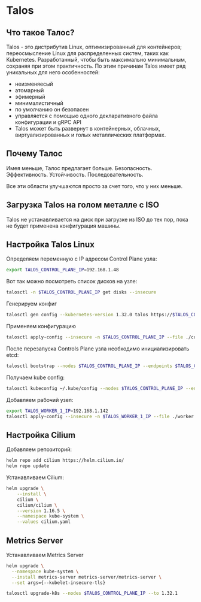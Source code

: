 # Talos

## Что такое Талос?

Talos - это дистрибутив Linux, оптимизированный для контейнеров;
переосмысление Linux для распределенных систем, таких как Kubernetes.
Разработанный, чтобы быть максимально минимальным, сохраняя при этом практичность.
По этим причинам Talos имеет ряд уникальных для него особенностей:

- неизменяесый
- атомарный
- эфимерный
- минималистичный
- по умолчанию он безопасен
- управляется с помощью одного декларативного файла конфигурации и gRPC API
- Talos может быть развернут в контейнерных, облачных, виртуализированных и голых металлических платформах.

## Почему Талос

Имея меньше, Талос предлагает больше. Безопасность. Эффективность. Устойчивость. Последовательность.

Все эти области улучшаются просто за счет того, что у них меньше.

## Загрузка Talos на голом металле с ISO

Talos не устанавливается на диск при загрузке из ISO до тех пор, пока не будет применена конфигурация машины.

## Настройка Talos Linux

Определяем переменную с IP адресом Control Plane узла:

```sh
export TALOS_CONTROL_PLANE_IP=192.168.1.48
```

Вот так можно посмотреть список дисков на узле:

```sh
talosctl -n $TALOS_CONTROL_PLANE_IP get disks --insecure
```

Генерируем конфиг

```sh
talosctl gen config --kubernetes-version 1.32.0 talos https://$TALOS_CONTROL_PLANE_IP:6443 --config-patch @patch.yaml
```

Применяем конфигурацию

```sh
talosctl apply-config --insecure -n $TALOS_CONTROL_PLANE_IP --file ./controlplane.yaml
```

После перезапуска Controls Plane узла необходимо инициализировать etcd:

```sh
talosctl bootstrap --nodes $TALOS_CONTROL_PLANE_IP --endpoints $TALOS_CONTROL_PLANE_IP --talosconfig=./talosconfig
```

Получаем kube config:

```sh
talosctl kubeconfig ~/.kube/config --nodes $TALOS_CONTROL_PLANE_IP --endpoints $TALOS_CONTROL_PLANE_IP --talosconfig ./talosconfig
```

Добавляем рабочий узел:

```sh
export TALOS_WORKER_1_IP=192.168.1.142
talosctl apply-config --insecure -n $TALOS_WORKER_1_IP --file ./worker.yaml
```

## Настройка Cilium

Добавляем репозиторий:

```sh
helm repo add cilium https://helm.cilium.io/
helm repo update
```

Устанавливаем Cilium:

```sh
helm upgrade \
    --install \
    cilium \
    cilium/cilium \
    --version 1.16.5 \
    --namespace kube-system \
    --values cilium.yaml
```

## Metrics Server

Устанавливаем Metrics Server

```sh
helm upgrade \
  --namespace kube-system \
  --install metrics-server metrics-server/metrics-server \
  --set args={--kubelet-insecure-tls}
```

```sh
talosctl upgrade-k8s --nodes $TALOS_CONTROL_PLANE_IP --to 1.32.1
```
